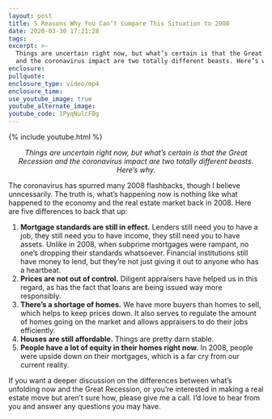```yaml
---
layout: post
title: 5 Reasons Why You Can’t Compare This Situation to 2008
date: 2020-03-30 17:21:28
tags:
excerpt: >-
  Things are uncertain right now, but what’s certain is that the Great Recession
  and the coronavirus impact are two totally different beasts. Here’s why.
enclosure:
pullquote:
enclosure_type: video/mp4
enclosure_time:
use_youtube_image: true
youtube_alternate_image:
youtube_code: 1PyqNulcFBg
---
```


{% include youtube.html %}

<p style="text-align: center;"><em>Things are uncertain right now, but what’s certain is that the Great Recession and the coronavirus impact are two totally different beasts. Here’s why.</em></p>

The coronavirus has spurred many 2008 flashbacks, though I believe unncessarily. The truth is, what’s happening now is nothing like what happened to the economy and the real estate market back in 2008. Here are five differences to back that up:&nbsp;

1. **Mortgage standards are still in effect.** Lenders still need you to have a job, they still need you to have income, they still need you to have assets. Unlike in 2008, when subprime mortgages were rampant, no one’s dropping their standards whatsoever. Financial institutions still have money to lend, but they’re not just giving it out to anyone who has a heartbeat.&nbsp;
2. **Prices are not out of control.** Diligent appraisers have helped us in this regard, as has the fact that loans are being issued way more responsibly.&nbsp;
3. **There’s a shortage of homes.** We have more buyers than homes to sell, which helps to keep prices down. It also serves to regulate the amount of homes going on the market and allows appraisers to do their jobs efficiently.&nbsp;
4. **Houses are still affordable.** Things are pretty darn stable.&nbsp;
5. **People have a lot of equity in their homes right now.** In 2008, people were upside down on their mortgages, which is a far cry from our current reality.&nbsp;

If you want a deeper discussion on the differences between what’s unfolding now and the Great Recession, or you’re interested in making a real estate move but aren’t sure how, please give me a call. I’d love to hear from you and answer any questions you may have.&nbsp;